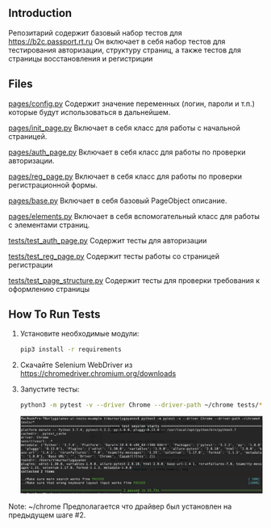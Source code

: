 Introduction
------------
Репозитарий содержит базовый набор тестов для https://b2c.passport.rt.ru
Он включает в себя набор тестов для тестирования авторизации, структуру страниц, а также тестов для страницы восстановления и регистриции

Files
-----
[pages/config.py](pages/config.py) Содержит значение переменных (логин, пароли и т.п.) которые будут использоваться в дальнейшем.

[pages/init_page.py](pages/init_page) Включает в себя класс для работы с начальной страницей.

[pages/auth_page.py](pages/init_page) Включает в себя класс для работы по проверки авторизации.

[pages/reg_page.py](pages/init_page) Включает в себя класс для работы по проверки регистрационной формы.

[pages/base.py](pages/base.py) Включает в себя базовый PageObject описание.

[pages/elements.py](pages/elements.py) Включает в себя вспомогательный класс для работы с элементами страниц.

[tests/test_auth_page.py](tests/test_auth_page.py) Содержит тесты для авторизации

[tests/test_reg_page.py](tests/test_reg_page.py) Содержит тесты работы со страницей регистрации

[tests/test_page_structure.py](tests/test_page_structure.py) Содержит тесты для проверки требования к оформлению страницы



How To Run Tests
----------------

1) Установите необходимые модули:

    ```bash
    pip3 install -r requirements
    ```

2) Скачайте Selenium WebDriver из https://chromedriver.chromium.org/downloads 

3) Запустите тесты:

    ```bash
    python3 -m pytest -v --driver Chrome --driver-path ~/chrome tests/*
    ```

   ![alt text](example.png)

Note:
~/chrome Предполагается что драйвер был установлен на предыдущем шаге #2.
